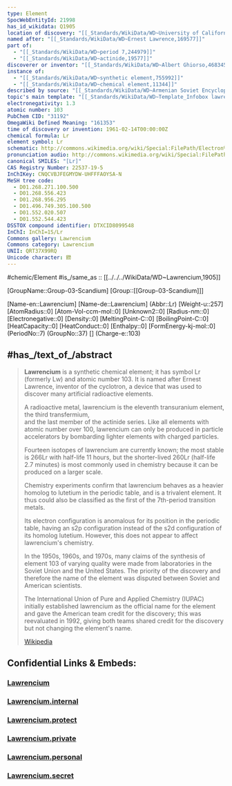 ```yaml
---
type: Element
SpocWebEntityId: 21998
has_id_wikidata: Q1905
location of discovery: "[[_Standards/WikiData/WD~University of California, Berkeley,168756]]"
named after: "[[_Standards/WikiData/WD~Ernest Lawrence,169577]]"
part of:
  - "[[_Standards/WikiData/WD~period 7,244979]]"
  - "[[_Standards/WikiData/WD~actinide,19577]]"
discoverer or inventor: "[[_Standards/WikiData/WD~Albert Ghiorso,468345]]"
instance of:
  - "[[_Standards/WikiData/WD~synthetic element,755992]]"
  - "[[_Standards/WikiData/WD~chemical element,11344]]"
described by source: "[[_Standards/WikiData/WD~Armenian Soviet Encyclopedia,2657718]]"
topic's main template: "[[_Standards/WikiData/WD~Template_Infobox lawrencium,8085415]]"
electronegativity: 1.3
atomic number: 103
PubChem CID: "31192"
OmegaWiki Defined Meaning: "161353"
time of discovery or invention: 1961-02-14T00:00:00Z
chemical formula: Lr
element symbol: Lr
schematic: http://commons.wikimedia.org/wiki/Special:FilePath/Electron%20shell%20103%20Lawrencium.svg
pronunciation audio: http://commons.wikimedia.org/wiki/Special:FilePath/LL-Q150%20%28fra%29-Guilhelma-lawrencium.wav
canonical SMILES: "[Lr]"
CAS Registry Number: 22537-19-5
InChIKey: CNQCVBJFEGMYDW-UHFFFAOYSA-N
MeSH tree code:
  - D01.268.271.100.500
  - D01.268.556.423
  - D01.268.956.295
  - D01.496.749.305.100.500
  - D01.552.020.507
  - D01.552.544.423
DSSTOX compound identifier: DTXCID8099548
InChI: InChI=1S/Lr
Commons gallery: Lawrencium
Commons category: Lawrencium
UNII: QRT37X99RQ
Unicode character: 鐒
---
```

#chemic/Element 
#is_/same_as :: [[../../../WikiData/WD~Lawrencium,1905]] 

[GroupName::Group-03-Scandium]
[Group::[[Group-03-Scandium]]]


[Name-en::Lawrencium]
[Name-de::Lawrencium]
(Abbr::Lr)
[Weight-u::257]
[AtomRadius::0]
[Atom-Vol-ccm-mol::0]
[Unknown2::0]
[Radius-nm::0]
[Electronegative::0]
[Density::0]
[MeltingPoint-C::0]
[BoilingPoint-C::0]
[HeatCapacity::0]
[HeatConduct::0]
[Enthalpy::0]
[FormEnergy-kj-mol::0]
(PeriodNo::7)
(GroupNo::37)
[]
(Charge-e::103)


## #has_/text_of_/abstract 

> **Lawrencium** is a synthetic chemical element; it has symbol Lr (formerly Lw) and atomic number 103. 
> It is named after Ernest Lawrence, inventor of the cyclotron, 
> a device that was used to discover many artificial radioactive elements. 
> 
> A radioactive metal, lawrencium is the eleventh transuranium element, the third transfermium,  
> and the last member of the actinide series. 
> Like all elements with atomic number over 100, 
> lawrencium can only be produced in particle accelerators 
> by bombarding lighter elements with charged particles. 
> 
> Fourteen isotopes of lawrencium are currently known; the most stable is 266Lr with half-life 11 hours, 
> but the shorter-lived 260Lr (half-life 2.7 minutes) is most commonly used in chemistry 
> because it can be produced on a larger scale.
>
> Chemistry experiments confirm that lawrencium 
> behaves as a heavier homolog to lutetium in the periodic table, and is a trivalent element. 
> It thus could also be classified as the first of the 7th-period transition metals. 
> 
> Its electron configuration is anomalous for its position in the periodic table, 
> having an s2p configuration instead of the s2d configuration of its homolog lutetium. 
> However, this does not appear to affect lawrencium's chemistry.
>
> In the 1950s, 1960s, and 1970s, many claims of the synthesis of element 103 of varying quality 
> were made from laboratories in the Soviet Union and the United States. 
> The priority of the discovery and therefore the name of the element 
> was disputed between Soviet and American scientists. 
> 
> The International Union of Pure and Applied Chemistry (IUPAC) 
> initially established lawrencium as the official name for the element 
> and gave the American team credit for the discovery; 
> this was reevaluated in 1992, giving both teams shared credit for the discovery 
> but not changing the element's name.
>
> [Wikipedia](https://en.wikipedia.org/wiki/Lawrencium)


## Confidential Links & Embeds: 

### [Lawrencium](/_public/chemic/chemic~Elements/Group-03-Scandium/Lawrencium.md) 

### [Lawrencium.internal](/_internal/chemic/chemic~Elements/Group-03-Scandium/Lawrencium.internal.md) 

### [Lawrencium.protect](/_protect/chemic/chemic~Elements/Group-03-Scandium/Lawrencium.protect.md) 

### [Lawrencium.private](/_private/chemic/chemic~Elements/Group-03-Scandium/Lawrencium.private.md) 

### [Lawrencium.personal](/_personal/chemic/chemic~Elements/Group-03-Scandium/Lawrencium.personal.md) 

### [Lawrencium.secret](/_secret/chemic/chemic~Elements/Group-03-Scandium/Lawrencium.secret.md) 
